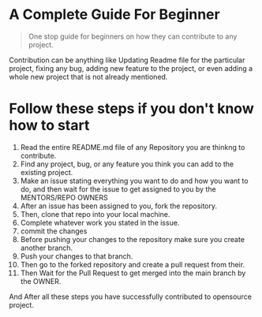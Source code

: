 # A Complete Guide For Beginner 
> One stop guide for beginners on how they can contribute to any project.

Contribution can be anything like Updating Readme file for the particular project,
fixing any bug, adding new feature to the project, or even adding a whole new project that is not already mentioned.


# Follow these steps if you don't know how to start
1. Read the entire README.md file of any Repository you are thinkng to contribute.
2. Find any project, bug, or any feature you think you can add to the existing project.
3. Make an issue stating everything you want to do and how you want to do, and then wait for the issue to get assigned to you by the MENTORS/REPO OWNERS
4. After an issue has been assigned to you, fork the repository.
5. Then, clone that repo into your local machine.
6. Complete whatever work you stated in the issue.
7. commit the changes
8. Before pushing your changes to the repository make sure you create another branch.
9. Push your changes to that branch.
10. Then go to the forked repository and create a pull request from their.
11. Then Wait for the Pull Request to get merged into the main branch by the OWNER.

And After all these steps you have successfully contributed to opensource project.

